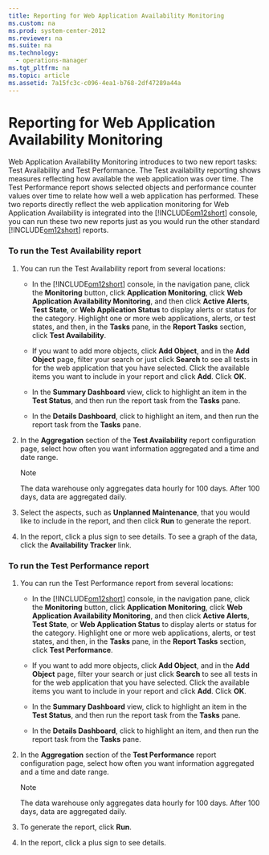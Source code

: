 ```yaml
---
title: Reporting for Web Application Availability Monitoring
ms.custom: na
ms.prod: system-center-2012
ms.reviewer: na
ms.suite: na
ms.technology: 
  - operations-manager
ms.tgt_pltfrm: na
ms.topic: article
ms.assetid: 7a15fc3c-c096-4ea1-b768-2df47289a44a
---
```

# Reporting for Web Application Availability Monitoring
Web Application Availability Monitoring introduces to two new report tasks: Test Availability and Test Performance. The Test availability reporting shows measures reflecting how available the web application was over time. The Test Performance report shows selected objects and performance counter values over time to relate how well a web application has performed. These two reports directly reflect the web application monitoring for Web Application Availability is integrated into the [!INCLUDE[om12short](./Token/om12short_md.md)] console, you can run these two new reports just as you would run the other standard [!INCLUDE[om12short](./Token/om12short_md.md)] reports.

### To run the Test Availability report

1.  You can run the Test Availability report from several locations:

    -   In the [!INCLUDE[om12short](./Token/om12short_md.md)] console, in the navigation pane, click the **Monitoring** button, click **Application Monitoring**, click **Web Application Availability Monitoring**, and then click **Active Alerts**, **Test State**, or **Web Application Status** to display alerts or status for the category. Highlight one or more web applications, alerts, or test states, and then, in the **Tasks** pane, in the **Report Tasks** section, click **Test Availability**.

    -   If you want to add more objects, click **Add Object**, and in the **Add Object** page, filter your search or just click **Search** to see all tests in for the web application that you have selected. Click the available items you want to include in your report and click **Add**. Click **OK**.

    -   In the **Summary Dashboard** view, click to highlight an item in the **Test Status**, and then run the report task from the **Tasks** pane.

    -   In the **Details Dashboard**, click to highlight an item, and then run the report task from the **Tasks** pane.

2.  In the **Aggregation** section of the **Test Availability** report configuration page, select how often you want information aggregated and a time and date range.

    > [!NOTE]
    > The data warehouse only aggregates data hourly for 100 days. After 100 days, data are aggregated daily.

3.  Select the aspects, such as **Unplanned Maintenance**, that you would like to include in the report, and then click **Run** to generate the report.

4.  In the report, click a plus sign to see details. To see a graph of the data, click the **Availability Tracker** link.

### To run the Test Performance report

1.  You can run the Test Performance report from several locations:

    -   In the [!INCLUDE[om12short](./Token/om12short_md.md)] console, in the navigation pane, click the **Monitoring** button, click **Application Monitoring**, click **Web Application Availability Monitoring**, and then click **Active Alerts**, **Test State**, or **Web Application Status** to display alerts or status for the category. Highlight one or more web applications, alerts, or test states, and then, in the **Tasks** pane, in the **Report Tasks** section, click **Test Performance**.

    -   If you want to add more objects, click **Add Object**, and in the **Add Object** page, filter your search or just click **Search** to see all tests in for the web application that you have selected. Click the available items you want to include in your report and click **Add**. Click **OK**.

    -   In the **Summary Dashboard** view, click to highlight an item in the **Test Status**, and then run the report task from the **Tasks** pane.

    -   In the **Details Dashboard**, click to highlight an item, and then run the report task from the **Tasks** pane.

2.  In the **Aggregation** section of the **Test Performance** report configuration page, select how often you want information aggregated and a time and date range.

    > [!NOTE]
    > The data warehouse only aggregates data hourly for 100 days. After 100 days, data are aggregated daily.

3.  To generate the report, click **Run**.

4.  In the report, click a plus sign to see details.


